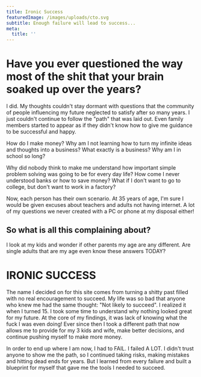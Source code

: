 ```yaml
---
title: Ironic Success
featuredImage: /images/uploads/cto.svg
subtitle: Enough failure will lead to success...
meta:
  title: ''
---
```

# Have you ever questioned the way most of the shit that your brain soaked up over the years?

I did. My thoughts couldn't stay dormant with questions that the community of people influencing my future neglected to satisfy after so many years. I just couldn't continue to follow the "path" that was laid out. Even family members started to appear as if they didn't know how to give me guidance to be successful and happy.

How do I make money? Why am I not learning how to turn my infinite ideas and thoughts into a business? What exactly is a business? Why am I in school so long? 

Why did nobody think to make me understand how important simple problem solving was going to be for every day life? How come I never understood banks or how to save money? What if I don't want to go to college, but don't want to work in a factory?

Now, each person has their own scenario. At 35 years of age, I'm sure I would be given excuses about teachers and adults not having internet. A lot of my questions we never created with a PC or phone at my disposal either! 

## So what is all this complaining about? 

I look at my kids and wonder if other parents my age are any different. Are single adults that are my age even know these answers TODAY?

# IRONIC SUCCESS 

The name I decided on for this site comes from turning a shitty past filled with no real encouragement to succeed. My life was so bad that anyone who knew me had the same thought: "Not likely to succeed". I realized it when I turned 15. I took some time to understand why nothing looked great for my future. At the core of my findings, it was lack of knowing what the fuck I was even doing! Ever since then I took a different path that now allows me to provide for my 3 kids and wife, make better decisions, and continue pushing myself to make more money. 

In order to end up where I am now, I had to FAIL. I failed A LOT. I didn't trust anyone to show me the path, so I continued taking risks, making mistakes and hitting dead ends for years. But I learned from every failure and built a blueprint for myself that gave me the tools I needed to succeed.
